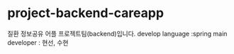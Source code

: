 # project-backend-careapp
질환 정보공유 어플 프로젝트팀(backend)입니다.
develop language :spring
main developer : 현선, 수현
